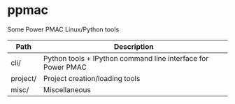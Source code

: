 ppmac
=====

Some Power PMAC Linux/Python tools

| Path     | Description                                                      |
| -------- | ---------------------------------------------------------------- |
| cli/     | Python tools + IPython command line interface for Power PMAC     |
| project/ | Project creation/loading tools                                   |
| misc/    | Miscellaneous                                                    |
